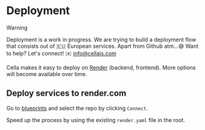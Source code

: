 # Deployment
> [!WARNING]
> Deployment is a work in progress. We are trying to build a deployment flow that consists out of 🇪🇺 European services. Apart from Github atm...😅 Want to help? Let's connect! ✉️ <info@cellajs.com>

Cella makes it easy to deploy on [Render](https://www.render.com) (backend, frontend). More options will become available over time.

## Deploy services to render.com

Go to [blueprints](https://dashboard.render.com/select-repo?type=blueprint) and select the repo by clicking `Connect`.

Speed up the process by using the existing `render.yaml` file in the root.
